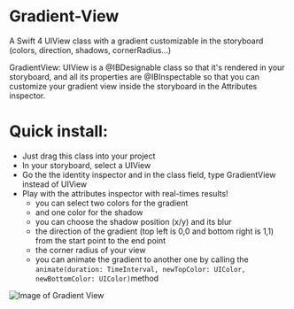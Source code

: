 # Gradient-View
A Swift 4 UIView class with a gradient customizable in the storyboard (colors, direction, shadows, cornerRadius...)

GradientView: UIView is a @IBDesignable class so that it's rendered in your storyboard, and all its properties are @IBInspectable so that you can customize your gradient view inside the storyboard in the Attributes inspector.

# Quick install:
* Just drag this class into your project
* In your storyboard, select a UIView
* Go the the identity inspector and in the class field, type GradientView instead of UIView
* Play with the attributes inspector with real-times results!
  * you can select two colors for the gradient
  * and one color for the shadow
  * you can choose the shadow position (x/y) and its blur
  * the direction of the gradient (top left is 0,0 and bottom right is 1,1) from the start point to the end point
  * the corner radius of your view
  * you can animate the gradient to another one by calling the `animate(duration: TimeInterval, newTopColor: UIColor, newBottomColor: UIColor)`method

![Image of Gradient View](https://raw.githubusercontent.com/matvdg/Gradient-View/master/example.png)
